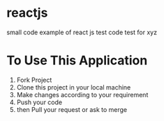 # reactjs
small code example of react js 
test code 
test for xyz 

# To Use This Application
1) Fork Project
2) Clone this project in your local machine 
3) Make changes according to your requirement
4) Push your code 
5) then Pull your request or ask to merge
